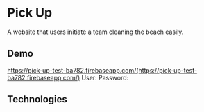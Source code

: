 # Pick Up

A website that users initiate a team cleaning the beach easily.
## Demo

https://pick-up-test-ba782.firebaseapp.com/(https://pick-up-test-ba782.firebaseapp.com/)
User:
Password:

## Technologies
